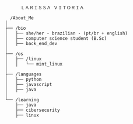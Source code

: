          
          ＬＡＲＩＳＳＡ ＶＩＴＯＲＩＡ
  </p>
  
      /About_Me
    │
    ├── /bio
    │   ├── she/her - brazilian - (pt/br + english)
    │   ├── computer science student (B.Sc)
    │   ├── back_end_dev
    │
    ├── /os
    │   ├── /linux
    │   │   └── mint_linux
    │
    ├── /languages
    │   ├── python
    │   ├── javascript
    │   ├── java
    │
    └── /learning
        ├── java
        ├── cibersecurity
        ├── linux
   </td>
  </tr>
</table>

